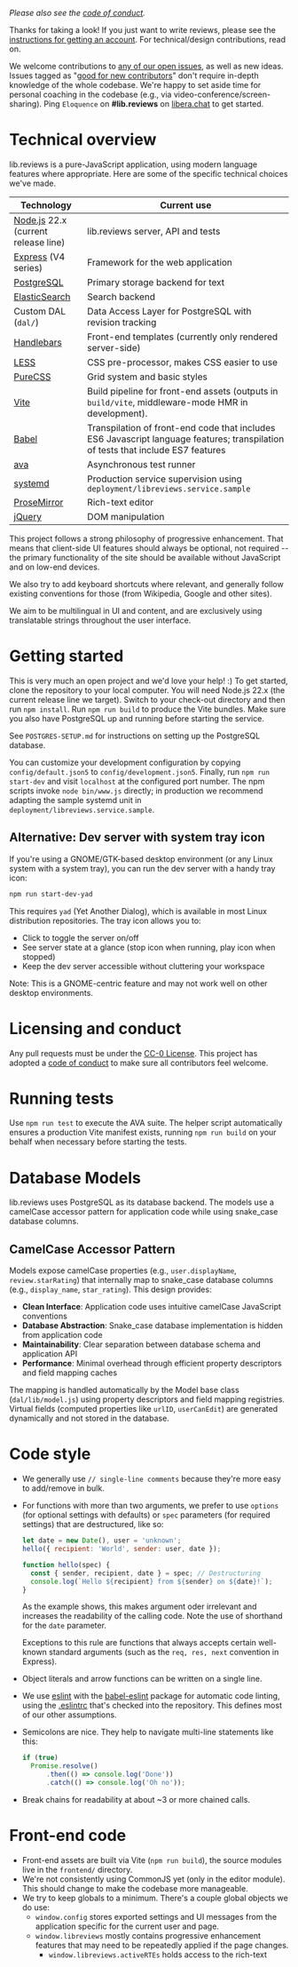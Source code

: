 *Please also see the [code of conduct](https://github.com/permacommons/lib.reviews/blob/master/CODE_OF_CONDUCT.md).*

Thanks for taking a look! If you just want to write reviews, please see the [instructions for getting an account](https://lib.reviews/register). For technical/design contributions, read on.

We welcome contributions to [any of our open issues](https://github.com/permacommons/lib.reviews/issues), as well as new ideas. Issues tagged as "[good for new contributors](https://github.com/permacommons/lib.reviews/issues?q=is%3Aissue+is%3Aopen+label%3A%22good+for+new+contributors%22)" don't require in-depth knowledge of the whole codebase. We're happy to set aside time for personal coaching in the codebase (e.g., via video-conference/screen-sharing). Ping `Eloquence` on **#lib.reviews** on [libera.chat](https://libera.chat/) to get started.

# Technical overview

lib.reviews is a pure-JavaScript application, using modern language features where appropriate. Here are some of the specific technical choices we've made.

| Technology                               | Current use                              |
| ---------------------------------------- | ---------------------------------------- |
| [Node.js](https://nodejs.org/en/) 22.x (current release line) | lib.reviews server, API and tests        |
| [Express](https://expressjs.com/) (V4 series) | Framework for the web application        |
| [PostgreSQL](https://www.postgresql.org/) | Primary storage backend for text         |
| [ElasticSearch](https://www.elastic.co/) | Search backend                           |
| Custom DAL (`dal/`)                      | Data Access Layer for PostgreSQL with revision tracking |
| [Handlebars](http://handlebarsjs.com/)   | Front-end templates (currently only rendered server-side) |
| [LESS](http://lesscss.org/)              | CSS pre-processor, makes CSS easier to use |
| [PureCSS](https://purecss.io/)           | Grid system and basic styles             |
| [Vite](https://vite.dev/)                | Build pipeline for front-end assets (outputs in `build/vite`, middleware-mode HMR in development). |
| [Babel](https://babeljs.io/)             | Transpilation of front-end code that includes ES6 Javascript language features; transpilation of tests that include ES7 features |
| [ava](https://github.com/avajs/ava)      | Asynchronous test runner                 |
| [systemd](https://systemd.io/)           | Production service supervision using `deployment/libreviews.service.sample` |
| [ProseMirror](http://prosemirror.net/)   | Rich-text editor                         |
| [jQuery](https://jquery.com/)            | DOM manipulation                         |

This project follows a strong philosophy of progressive enhancement. That means that client-side UI features should always be optional, not required -- the primary functionality of the site should be available without JavaScript and on low-end devices.

We also try to add keyboard shortcuts where relevant, and generally follow existing conventions for those (from Wikipedia, Google and other sites).

We aim to be multilingual in UI and content, and are exclusively using translatable strings throughout the user interface.

# Getting started

This is very much an open project and we'd love your help! :) To get started, clone the repository to your local computer. You will need Node.js 22.x (the current release line we target). Switch to your check-out directory and then run `npm install`. Run `npm run build` to produce the Vite bundles. Make sure you also have PostgreSQL up and running before starting the service.

See `POSTGRES-SETUP.md` for instructions on setting up the PostgreSQL database.

You can customize your development configuration by copying `config/default.json5` to `config/development.json5`. Finally, run `npm run start-dev` and visit `localhost` at the configured port number. The npm scripts invoke `node bin/www.js` directly; in production we recommend adapting the sample systemd unit in `deployment/libreviews.service.sample`.

## Alternative: Dev server with system tray icon

If you're using a GNOME/GTK-based desktop environment (or any Linux system with a system tray), you can run the dev server with a handy tray icon:

```bash
npm run start-dev-yad
```

This requires `yad` (Yet Another Dialog), which is available in most Linux distribution repositories. The tray icon allows you to:
- Click to toggle the server on/off
- See server state at a glance (stop icon when running, play icon when stopped)
- Keep the dev server accessible without cluttering your workspace

Note: This is a GNOME-centric feature and may not work well on other desktop environments.

# Licensing and conduct

Any pull requests must be under the [CC-0 License](./LICENSE). This project has adopted a [code of conduct](./CODE_OF_CONDUCT.md) to make sure all contributors feel welcome.

# Running tests

Use `npm run test` to execute the AVA suite. The helper script automatically ensures a production Vite manifest exists, running `npm run build` on your behalf when necessary before starting the tests.

# Database Models

lib.reviews uses PostgreSQL as its database backend. The models use a camelCase accessor pattern for application code while using snake_case database columns.

## CamelCase Accessor Pattern

Models expose camelCase properties (e.g., `user.displayName`, `review.starRating`) that internally map to snake_case database columns (e.g., `display_name`, `star_rating`). This design provides:

- **Clean Interface**: Application code uses intuitive camelCase JavaScript conventions
- **Database Abstraction**: Snake_case database implementation is hidden from application code
- **Maintainability**: Clear separation between database schema and application API
- **Performance**: Minimal overhead through efficient property descriptors and field mapping caches

The mapping is handled automatically by the Model base class (`dal/lib/model.js`) using property descriptors and field mapping registries. Virtual fields (computed properties like `urlID`, `userCanEdit`) are generated dynamically and not stored in the database.

# Code style

- We generally use `// single-line comments` because they're more easy to add/remove in bulk.

- For functions with more than two arguments, we prefer to use `options` (for optional settings with defaults) or `spec` parameters (for required settings) that are destructured, like so:

  ```javascript
  let date = new Date(), user = 'unknown';
  hello({ recipient: 'World', sender: user, date });

  function hello(spec) {
    const { sender, recipient, date } = spec; // Destructuring
    console.log(`Hello ${recipient} from ${sender} on ${date}!`);
  }
  ```

  As the example shows, this makes argument oder irrelevant and increases the readability of the calling code. Note the use of shorthand for the `date` parameter.

  Exceptions to this rule are functions that always accepts certain well-known standard arguments (such as the `req, res, next` convention in Express).

- Object literals and arrow functions can be written on a single line.

- We use [eslint](http://eslint.org/)  with the [babel-eslint](https://github.com/babel/babel-eslint) package for automatic code linting, using the [.eslintrc](https://github.com/permacommons/lib.reviews/blob/master/.eslintrc.json) that's checked into the repository. This defines most of our other assumptions.

- Semicolons are nice. They help to navigate multi-line statements like this:

  ````javascript
  if (true)
    Promise.resolve()
    	.then(() => console.log('Done'))
    	.catch(() => console.log('Oh no'));
  ````

- Break chains for readability at about ~3 or more chained calls.

# Front-end code

- Front-end assets are built via Vite (`npm run build`), the source modules live in the `frontend/` directory.
- We're not consistently using CommonJS yet (only in the editor module). This should change to make the codebase more manageable.
- We try to keep globals to a minimum. There's a couple global objects we do use:
  - `window.config` stores exported settings and UI messages from the application specific for the current user and page.
  - `window.libreviews` mostly contains progressive enhancement features that may need to be repeatedly applied if the page changes.
    - `window.libreviews.activeRTEs` holds access to the rich-text
